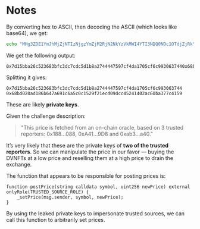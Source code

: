 # Notes

By converting hex to ASCII, then decoding the ASCII (which looks like base64), we get:

```bash
echo "MHg3ZDE1YmJhMjZjNTIzNjgzYmZjM2RjN2NkYzVkMWI4YTI3NDQ0NDc1OTdjZjRkYTE3MDVjZjZjOTkzMDYzNzQ0MHg2OGJkMDIwYWQxODZiNjQ3YTY5MWM2YTVjMGMxNTI5ZjIxZWNkMDlkY2M0NTI0MTQwMmFjNjBiYTM3N2M0MTU5" | base64 -d
```

We get the following output:

```
0x7d15bba26c523683bfc3dc7cdc5d1b8a2744447597cf4da1705cf6c9930637440x68bd020ad186b647a691c6a5c0c1529f21ecd09dcc45241402ac60ba377c4159
```

Splitting it gives:

```
0x7d15bba26c523683bfc3dc7cdc5d1b8a2744447597cf4da1705cf6c993063744
0x68bd020ad186b647a691c6a5c0c1529f21ecd09dcc45241402ac60ba377c4159
```

These are likely **private keys**.

Given the challenge description:

> "This price is fetched from an on-chain oracle, based on 3 trusted reporters: 0x188...088, 0xA41...9D8 and 0xab3...a40."

It’s very likely that these are the private keys of **two of the trusted reporters**. So we can manipulate the price in our favor — buying the DVNFTs at a low price and reselling them at a high price to drain the exchange.

The function that appears to be responsible for posting prices is:

```solidity
function postPrice(string calldata symbol, uint256 newPrice) external onlyRole(TRUSTED_SOURCE_ROLE) {
    _setPrice(msg.sender, symbol, newPrice);
}
```

By using the leaked private keys to impersonate trusted sources, we can call this function to arbitrarily set prices.